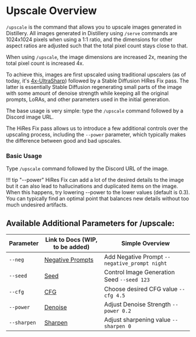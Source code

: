 # Upscale Overview

`/upscale` is the command that allows you to upscale images generated in Distillery. All images generated in Distillery using `/serve` commands are 1024x1024 pixels when using a 1:1 ratio, and the dimensions for other aspect ratios are adjusted such that the total pixel count stays close to that.

When using `/upscale`, the image dimensions are increased 2x, meaning the total pixel count is increased 4x.

To achieve this, images are first upscaled using traditional upscalers (as of today, it's [4x-UltraSharp](https://openmodeldb.info/models/4x-UltraSharp)) followed by a Stable Diffusion HiRes Fix pass. The latter is essentially Stable Diffusion regenerating small parts of the image with some amount of denoise strength while keeping all the original prompts, LoRAs, and other parameters used in the initial generation.

The base usage is very simple: type the `/upscale` command followed by a Discord image URL.

The HiRes Fix pass allows us to introduce a few additional controls over the upscaling process, including the `--power` parameter, which typically makes the difference between good and bad upscales.

### Basic Usage

Type `/upscale` command followed by the Discord URL of the image.

!!! tip "--power"
    HiRes Fix can add a lot of the desired details to the image but it can also lead to hallucinations and duplicated items on the image. When this happens, try lowering --power to the lower values (default is 0.3). You can typically find an optimal point that balances new details without too much undesired artifacts. 

## Available Additional Parameters for /upscale:

| Parameter            | Link to Docs (WIP, to be added)                                    | Simple Overview                     |
|----------------------|--------------------------------------------------------------------|-------------------------------------|
| `--neg`              | [Negative Prompts](../../Parameters/negative_prompt/negative_prompt.md)  | Add Negative Prompt `--negative_prompt night` |
| `--seed`             | [Seed](../../Parameters/seed/seed.md)                                     | Control Image Generation Seed `--seed 123` |
| `--cfg`              | [CFG](../../Parameters/cfg/cfg.md)                                        | Choose desired CFG value `--cfg 4.5` |
| `--power`            | [Denoise](../../Parameters/denoise/denoise.md)                                | Adjust Denoise Strength `--power 0.2` |
| `--sharpen`          | [Sharpen](../../Parameters/sharpen/sharpen.md)                            | Adjust sharpening value `--sharpen 0` |

